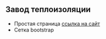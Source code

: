 ## Завод теплоизоляции
- Простая страница [ссылка на сайт](https://ownagge.github.io/Page-Heat-Insulation-Factory/)
- Сетка bootstrap
